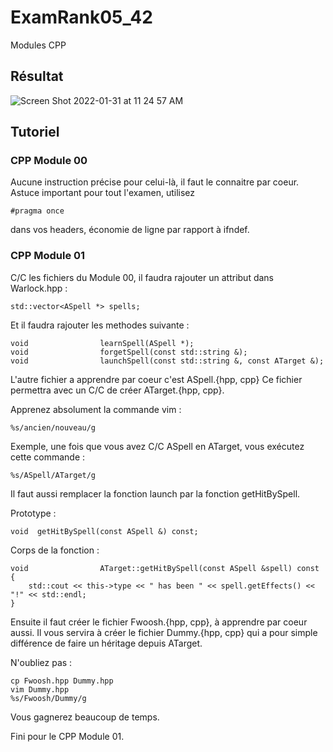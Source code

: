 # ExamRank05_42

Modules CPP

## Résultat

![Screen Shot 2022-01-31 at 11 24 57 AM](https://user-images.githubusercontent.com/6265441/151777199-3f5ba074-2445-4233-bae3-ae17f31e5350.png)

## Tutoriel
### CPP Module 00

Aucune instruction précise pour celui-là, il faut le connaitre par coeur.
Astuce important pour tout l'examen, utilisez 

```
#pragma once
```

dans vos headers, économie de ligne par rapport à ifndef.

### CPP Module 01

C/C les fichiers du Module 00, il faudra rajouter un attribut dans Warlock.hpp :

```
std::vector<ASpell *> spells;
```

Et il faudra rajouter les methodes suivante :

```
void				learnSpell(ASpell *);
void				forgetSpell(const std::string &);
void				launchSpell(const std::string &, const ATarget &);
```

L'autre fichier a apprendre par coeur c'est ASpell.{hpp, cpp}
Ce fichier permettra avec un C/C de créer ATarget.{hpp, cpp}.

Apprenez absolument la commande vim :

```
%s/ancien/nouveau/g
```

Exemple, une fois que vous avez C/C ASpell en ATarget, vous exécutez cette commande :

```
%s/ASpell/ATarget/g
```

Il faut aussi remplacer la fonction launch par la fonction getHitBySpell.

Prototype :

```
void  getHitBySpell(const ASpell &) const;
```

Corps de la fonction :

```
void				ATarget::getHitBySpell(const ASpell &spell) const
{
	std::cout << this->type << " has been " << spell.getEffects() << "!" << std::endl;
}
```

Ensuite il faut créer le fichier Fwoosh.{hpp, cpp}, à apprendre par coeur aussi.
Il vous servira à créer le fichier Dummy.{hpp, cpp} qui a pour simple différence de faire un héritage depuis ATarget.

N'oubliez pas :

```
cp Fwoosh.hpp Dummy.hpp
vim Dummy.hpp
%s/Fwoosh/Dummy/g
```

Vous gagnerez beaucoup de temps.

Fini pour le CPP Module 01.
